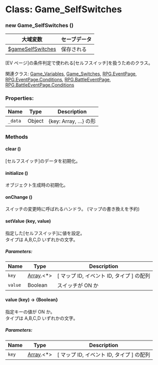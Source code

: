 # Class: Game_SelfSwitches

### new Game_SelfSwitches ()

| 大域変数                                                          | セーブデータ |
| ----------------------------------------------------------------- | ------------ |
| [$gameSelfSwitches](global.md#gameselfswitches-game_selfswitches) | 保存される   |

[EV ページ]の条件判定で使われる[セルフスイッチ]を扱うためのクラス。

関連クラス: [Game_Variables](Game_Variables.md), [Game_Switches](Game_Switches.md), [RPG.EventPage](RPG.EventPage.md), [RPG.EventPage.Conditions](RPG.EventPage.Conditions.md), [RPG.BattleEventPage](RPG.BattleEventPage.md), [RPG.BattleEventPage.Conditions](RPG.BattleEventPage.Conditions.md)

### Properties:

| Name    | Type   | Description          |
| ------- | ------ | -------------------- |
| `_data` | Object | {key: Array, …} の形 |

### Methods

#### clear ()

[セルフスイッチ]のデータを初期化。

#### initialize ()

オブジェクト生成時の初期化。

#### onChange ()

スイッチの変更時に呼ばれるハンドラ。
(マップの書き換えを予約)

#### setValue (key, value)

指定した[セルフスイッチ]に値を設定。<br />
タイプは A,B,C,D いずれかの文字。

##### Parameters:

| Name    | Type                         | Description                               |
| ------- | ---------------------------- | ----------------------------------------- |
| `key`   | [Array](Array.md).&lt;\*&gt; | [ マップ ID, イベント ID, タイプ ] の配列 |
| `value` | Boolean                      | スイッチが ON か                          |

#### value (key) → {Boolean}

指定キーの値が ON か。<br />
タイプは A,B,C,D いずれかの文字。

##### Parameters:

| Name  | Type                         | Description                               |
| ----- | ---------------------------- | ----------------------------------------- |
| `key` | [Array](Array.md).&lt;\*&gt; | [ マップ ID, イベント ID, タイプ ] の配列 |
